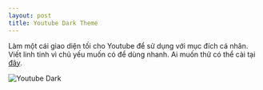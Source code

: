 ```yaml
---
layout: post
title: Youtube Dark Theme
---
```


Làm một cái giao diện tối cho Youtube để sử dụng với mục đích cá nhân. Viết linh tinh vì chủ yếu muốn có để dùng nhanh. Ai muốn thử có thể cài tại [đây](https://userstyles.org/styles/118770/youtube-dark-theater).

![Youtube Dark](https://df6a.https.cdn.softlayer.net/80DF6A/static.userstyles.org/style_screenshots/118770_after.gif?r=1442457351)